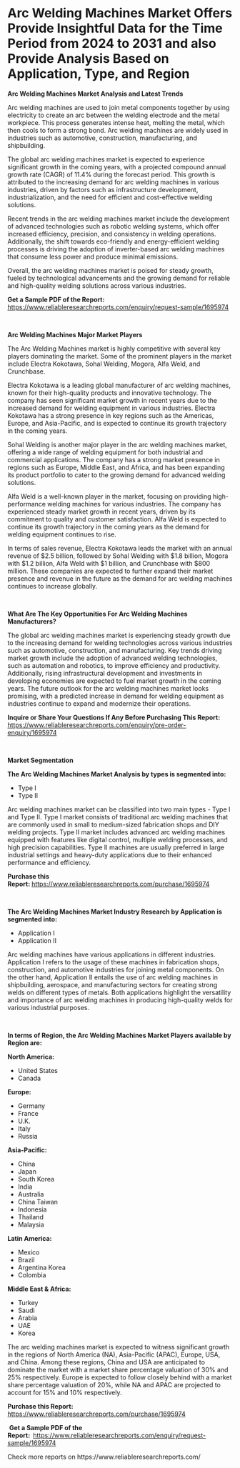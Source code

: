 <p><h1>Arc Welding Machines Market Offers Provide Insightful Data for the Time Period from 2024 to 2031 and also Provide Analysis Based on Application, Type, and Region</h1></p><p><strong>Arc Welding Machines Market Analysis and Latest Trends</strong></p>
<p><p>Arc welding machines are used to join metal components together by using electricity to create an arc between the welding electrode and the metal workpiece. This process generates intense heat, melting the metal, which then cools to form a strong bond. Arc welding machines are widely used in industries such as automotive, construction, manufacturing, and shipbuilding.</p><p>The global arc welding machines market is expected to experience significant growth in the coming years, with a projected compound annual growth rate (CAGR) of 11.4% during the forecast period. This growth is attributed to the increasing demand for arc welding machines in various industries, driven by factors such as infrastructure development, industrialization, and the need for efficient and cost-effective welding solutions.</p><p>Recent trends in the arc welding machines market include the development of advanced technologies such as robotic welding systems, which offer increased efficiency, precision, and consistency in welding operations. Additionally, the shift towards eco-friendly and energy-efficient welding processes is driving the adoption of inverter-based arc welding machines that consume less power and produce minimal emissions.</p><p>Overall, the arc welding machines market is poised for steady growth, fueled by technological advancements and the growing demand for reliable and high-quality welding solutions across various industries.</p></p>
<p><strong>Get a Sample PDF of the Report:&nbsp;</strong> <a href="https://www.reliableresearchreports.com/enquiry/request-sample/1695974">https://www.reliableresearchreports.com/enquiry/request-sample/1695974</a></p>
<p>&nbsp;</p>
<p><strong>Arc Welding Machines Major Market Players</strong></p>
<p><p>The Arc Welding Machines market is highly competitive with several key players dominating the market. Some of the prominent players in the market include Electra Kokotawa, Sohal Welding, Mogora, Alfa Weld, and Crunchbase.</p><p>Electra Kokotawa is a leading global manufacturer of arc welding machines, known for their high-quality products and innovative technology. The company has seen significant market growth in recent years due to the increased demand for welding equipment in various industries. Electra Kokotawa has a strong presence in key regions such as the Americas, Europe, and Asia-Pacific, and is expected to continue its growth trajectory in the coming years.</p><p>Sohal Welding is another major player in the arc welding machines market, offering a wide range of welding equipment for both industrial and commercial applications. The company has a strong market presence in regions such as Europe, Middle East, and Africa, and has been expanding its product portfolio to cater to the growing demand for advanced welding solutions.</p><p>Alfa Weld is a well-known player in the market, focusing on providing high-performance welding machines for various industries. The company has experienced steady market growth in recent years, driven by its commitment to quality and customer satisfaction. Alfa Weld is expected to continue its growth trajectory in the coming years as the demand for welding equipment continues to rise.</p><p>In terms of sales revenue, Electra Kokotawa leads the market with an annual revenue of $2.5 billion, followed by Sohal Welding with $1.8 billion, Mogora with $1.2 billion, Alfa Weld with $1 billion, and Crunchbase with $800 million. These companies are expected to further expand their market presence and revenue in the future as the demand for arc welding machines continues to increase globally.</p></p>
<p>&nbsp;</p>
<p><strong>What Are The Key Opportunities For Arc Welding Machines Manufacturers?</strong></p>
<p><p>The global arc welding machines market is experiencing steady growth due to the increasing demand for welding technologies across various industries such as automotive, construction, and manufacturing. Key trends driving market growth include the adoption of advanced welding technologies, such as automation and robotics, to improve efficiency and productivity. Additionally, rising infrastructural development and investments in developing economies are expected to fuel market growth in the coming years. The future outlook for the arc welding machines market looks promising, with a predicted increase in demand for welding equipment as industries continue to expand and modernize their operations.</p></p>
<p><strong>Inquire or Share Your Questions If Any Before Purchasing This Report:</strong> <a href="https://www.reliableresearchreports.com/enquiry/pre-order-enquiry/1695974">https://www.reliableresearchreports.com/enquiry/pre-order-enquiry/1695974</a></p>
<p>&nbsp;</p>
<p><strong>Market Segmentation</strong></p>
<p><strong>The Arc Welding Machines Market Analysis by types is segmented into:</strong></p>
<p><ul><li>Type I</li><li>Type II</li></ul></p>
<p><p>Arc welding machines market can be classified into two main types - Type I and Type II. Type I market consists of traditional arc welding machines that are commonly used in small to medium-sized fabrication shops and DIY welding projects. Type II market includes advanced arc welding machines equipped with features like digital control, multiple welding processes, and high precision capabilities. Type II machines are usually preferred in large industrial settings and heavy-duty applications due to their enhanced performance and efficiency.</p></p>
<p><strong>Purchase this Report:&nbsp;</strong><a href="https://www.reliableresearchreports.com/purchase/1695974">https://www.reliableresearchreports.com/purchase/1695974</a></p>
<p>&nbsp;</p>
<p><strong>The Arc Welding Machines Market Industry Research by Application is segmented into:</strong></p>
<p><ul><li>Application I</li><li>Application II</li></ul></p>
<p><p>Arc welding machines have various applications in different industries. Application I refers to the usage of these machines in fabrication shops, construction, and automotive industries for joining metal components. On the other hand, Application II entails the use of arc welding machines in shipbuilding, aerospace, and manufacturing sectors for creating strong welds on different types of metals. Both applications highlight the versatility and importance of arc welding machines in producing high-quality welds for various industrial purposes.</p></p>
<p>&nbsp;</p>
<p><strong>In terms of Region, the Arc Welding Machines Market Players available by Region are:</strong></p>
<p>
    <p> <strong> North America: </strong>
        <ul>
            <li>United States</li>
            <li>Canada</li>
        </ul>
        </p> 
    <p> <strong> Europe: </strong>
        <ul>
            <li>Germany</li>
            <li>France</li>
            <li>U.K.</li>
            <li>Italy</li>
            <li>Russia</li>
        </ul>
        </p> 
    <p> <strong> Asia-Pacific: </strong>
        <ul>
            <li>China</li>
            <li>Japan</li>
            <li>South Korea</li>
            <li>India</li>
            <li>Australia</li>
            <li>China Taiwan</li>
            <li>Indonesia</li>
            <li>Thailand</li>
            <li>Malaysia</li>
        </ul>
        </p> 
    <p> <strong> Latin America: </strong>
        <ul>
            <li>Mexico</li>
            <li>Brazil</li>
            <li>Argentina Korea</li>
            <li>Colombia</li>
        </ul>
        </p> 
    <p> <strong> Middle East & Africa: </strong>
        <ul>
            <li>Turkey</li>
            <li>Saudi</li>
            <li>Arabia</li>
            <li>UAE</li>
            <li>Korea</li>
        </ul>
    </p>
    </p>
<p><p>The arc welding machines market is expected to witness significant growth in the regions of North America (NA), Asia-Pacific (APAC), Europe, USA, and China. Among these regions, China and USA are anticipated to dominate the market with a market share percentage valuation of 30% and 25% respectively. Europe is expected to follow closely behind with a market share percentage valuation of 20%, while NA and APAC are projected to account for 15% and 10% respectively.</p></p>
<p><strong>Purchase this Report: </strong><a href="https://www.reliableresearchreports.com/purchase/1695974">https://www.reliableresearchreports.com/purchase/1695974</a></p>
<p>&nbsp;<strong>Get a Sample PDF of the Report:&nbsp;&nbsp;</strong><a href="https://www.reliableresearchreports.com/enquiry/request-sample/1695974">https://www.reliableresearchreports.com/enquiry/request-sample/1695974</a></p>
<p><strong></strong></p>
<p>Check more reports on https://www.reliableresearchreports.com/</p>